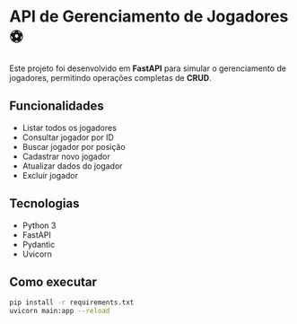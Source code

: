 # API de Gerenciamento de Jogadores ⚽

Este projeto foi desenvolvido em **FastAPI** para simular o gerenciamento de jogadores, permitindo operações completas de **CRUD**.

## Funcionalidades
- Listar todos os jogadores  
- Consultar jogador por ID  
- Buscar jogador por posição  
- Cadastrar novo jogador  
- Atualizar dados do jogador  
- Excluir jogador  

## Tecnologias
- Python 3  
- FastAPI  
- Pydantic  
- Uvicorn  

## Como executar
```bash
pip install -r requirements.txt
uvicorn main:app --reload
